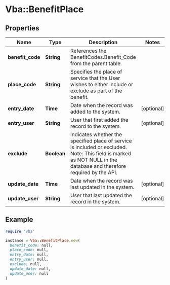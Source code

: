 # Vba::BenefitPlace

## Properties

| Name | Type | Description | Notes |
| ---- | ---- | ----------- | ----- |
| **benefit_code** | **String** | References the BenefitCodes.Benefit_Code from the parent table. |  |
| **place_code** | **String** | Specifies the place of service that the User wishes to either include or exclude as part of the benefit. |  |
| **entry_date** | **Time** | Date when the record was added to the system. | [optional] |
| **entry_user** | **String** | User that first added the record to the system. | [optional] |
| **exclude** | **Boolean** | Indicates whether the specified place of service is included or excluded. Note: This field is marked as NOT NULL in the database and therefore required by the API. |  |
| **update_date** | **Time** | Date when the record was last updated in the system. | [optional] |
| **update_user** | **String** | User that last updated the record in the system. | [optional] |

## Example

```ruby
require 'vba'

instance = Vba::BenefitPlace.new(
  benefit_code: null,
  place_code: null,
  entry_date: null,
  entry_user: null,
  exclude: null,
  update_date: null,
  update_user: null
)
```

